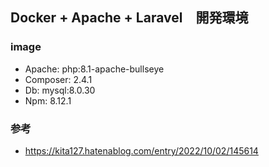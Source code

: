 ## Docker + Apache + Laravel　開発環境
### image
- Apache: php:8.1-apache-bullseye
- Composer: 2.4.1
- Db: mysql:8.0.30
- Npm: 8.12.1

### 参考
- https://kita127.hatenablog.com/entry/2022/10/02/145614
